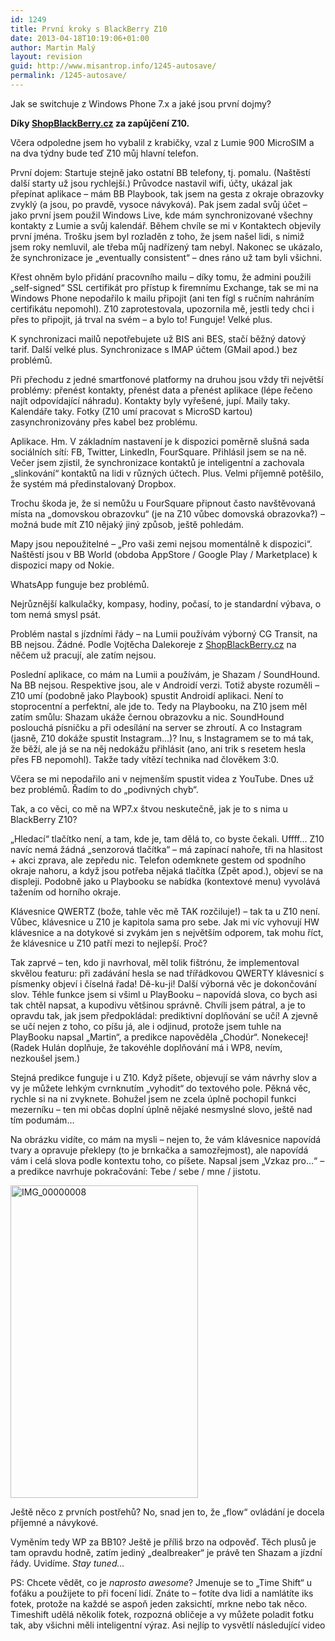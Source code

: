 ```yaml
---
id: 1249
title: První kroky s BlackBerry Z10
date: 2013-04-18T10:19:06+01:00
author: Martin Malý
layout: revision
guid: http://www.misantrop.info/1245-autosave/
permalink: /1245-autosave/
---
```

Jak se switchuje z Windows Phone 7.x a jaké jsou první dojmy?

<!--more-->

**Díky [ShopBlackBerry.cz](http://www.shopblackberry.cz/) za zapůjčení Z10.**

Včera odpoledne jsem ho vybalil z krabičky, vzal z Lumie 900 MicroSIM a na dva týdny bude teď Z10 můj hlavní telefon.

První dojem: Startuje stejně jako ostatní BB telefony, tj. pomalu. (Naštěstí další starty už jsou rychlejší.) Průvodce nastavil wifi, účty, ukázal jak přepínat aplikace &#8211; mám BB Playbook, tak jsem na gesta z okraje obrazovky zvyklý (a jsou, po pravdě, vysoce návyková). Pak jsem zadal svůj účet &#8211; jako první jsem použil Windows Live, kde mám synchronizované všechny kontakty z Lumie a svůj kalendář. Během chvíle se mi v Kontaktech objevily první jména. Trošku jsem byl rozladěn z toho, že jsem našel lidi, s nimiž jsem roky nemluvil, ale třeba můj nadřízený tam nebyl. Nakonec se ukázalo, že synchronizace je &#8222;eventually consistent&#8220; &#8211; dnes ráno už tam byli všichni.

Křest ohněm bylo přidání pracovního mailu &#8211; díky tomu, že admini použili &#8222;self-signed&#8220; SSL certifikát pro přístup k firemnímu Exchange, tak se mi na Windows Phone nepodařilo k mailu připojit (ani ten fígl s ručním nahráním certifikátu nepomohl). Z10 zaprotestovala, upozornila mě, jestli tedy chci i přes to připojit, já trval na svém &#8211; a bylo to! Funguje! Velké plus.

K synchronizaci mailů nepotřebujete už BIS ani BES, stačí běžný datový tarif. Další velké plus. Synchronizace s IMAP účtem (GMail apod.) bez problémů.

Při přechodu z jedné smartfonové platformy na druhou jsou vždy tři největší problémy: přenést kontakty, přenést data a přenést aplikace (lépe řečeno najít odpovídající náhradu). Kontakty byly vyřešené, jupí. Maily taky. Kalendáře taky. Fotky (Z10 umí pracovat s MicroSD kartou) zasynchronizovány přes kabel bez problému.

Aplikace. Hm. V základním nastavení je k dispozici poměrně slušná sada sociálních sítí: FB, Twitter, LinkedIn, FourSquare. Přihlásil jsem se na ně. Večer jsem zjistil, že synchronizace kontaktů je inteligentní a zachovala &#8222;slinkování&#8220; kontaktů na lidi v různých účtech. Plus. Velmi příjemně potěšilo, že systém má předinstalovaný Dropbox.

Trochu škoda je, že si nemůžu u FourSquare připnout často navštěvovaná místa na &#8222;domovskou obrazovku&#8220; (je na Z10 vůbec domovská obrazovka?) &#8211; možná bude mít Z10 nějaký jiný způsob, ještě pohledám.

Mapy jsou nepoužitelné &#8211; &#8222;Pro vaši zemi nejsou momentálně k dispozici&#8220;. Naštěstí jsou v BB World (obdoba AppStore / Google Play / Marketplace) k dispozici mapy od Nokie.

WhatsApp funguje bez problémů.

Nejrůznější kalkulačky, kompasy, hodiny, počasí, to je standardní výbava, o tom nemá smysl psát.

Problém nastal s jízdními řády &#8211; na Lumii používám výborný CG Transit, na BB nejsou. Žádné. Podle Vojtěcha Dalekoreje z [ShopBlackBerry.cz](http://www.shopblackberry.cz/) na něčem už pracují, ale zatím nejsou.

Poslední aplikace, co mám na Lumii a používám, je Shazam / SoundHound. Na BB nejsou. Respektive jsou, ale v Androidí verzi. Totiž abyste rozuměli &#8211; Z10 umí (podobně jako Playbook) spustit Androidí aplikaci. Není to stoprocentní a perfektní, ale jde to. Tedy na Playbooku, na Z10 jsem měl zatím smůlu: Shazam ukáže černou obrazovku a nic. SoundHound poslouchá písničku a při odesílání na server se zhroutí. A co Instagram (jasně, Z10 dokáže spustit Instagram&#8230;)? Inu, s Instagramem se to má tak, že běží, ale já se na něj nedokážu přihlásit (ano, ani trik s resetem hesla přes FB nepomohl). Takže tady vítězí technika nad člověkem 3:0.

Včera se mi nepodařilo ani v nejmenším spustit videa z YouTube. Dnes už bez problémů. Řadím to do &#8222;podivných chyb&#8220;.

Tak, a co věci, co mě na WP7.x štvou neskutečně, jak je to s nima u BlackBerry Z10?

&#8222;Hledací&#8220; tlačítko není, a tam, kde je, tam dělá to, co byste čekali. Uffff&#8230; Z10 navíc nemá žádná &#8222;senzorová tlačítka&#8220; &#8211; má zapínací nahoře, tři na hlasitost + akci zprava, ale zepředu nic. Telefon odemknete gestem od spodního okraje nahoru, a když jsou potřeba nějaká tlačítka (Zpět apod.), objeví se na displeji. Podobně jako u Playbooku se nabídka (kontextové menu) vyvolává tažením od horního okraje.

Klávesnice QWERTZ (bože, tahle věc mě TAK rozčiluje!) &#8211; tak ta u Z10 není. Vůbec, klávesnice u Z10 je kapitola sama pro sebe. Jak mi víc vyhovují HW klávesnice a na dotykové si zvykám jen s největším odporem, tak mohu říct, že klávesnice u Z10 patří mezi to nejlepší. Proč?

Tak zaprvé &#8211; ten, kdo ji navrhoval, měl tolik fištrónu, že implementoval skvělou featuru: při zadávání hesla se nad třířádkovou QWERTY klávesnicí s písmenky objeví i číselná řada! Dě-ku-ji! Další výborná věc je dokončování slov. Téhle funkce jsem si všiml u PlayBooku &#8211; napovídá slova, co bych asi tak chtěl napsat, a kupodivu většinou správně. Chvíli jsem pátral, a je to opravdu tak, jak jsem předpokládal: prediktivní doplňování se učí! A zjevně se učí nejen z toho, co píšu já, ale i odjinud, protože jsem tuhle na PlayBooku napsal &#8222;Martin&#8220;, a predikce napověděla &#8222;Chodúr&#8220;. Nonekecej! (Radek Hulán doplňuje, že takovéhle doplňování má i WP8, nevím, nezkoušel jsem.)

Stejná predikce funguje i u Z10. Když píšete, objevují se vám návrhy slov a vy je můžete lehkým cvrnknutím &#8222;vyhodit&#8220; do textového pole. Pěkná věc, rychle si na ni zvyknete. Bohužel jsem ne zcela úplně pochopil funkci mezerníku &#8211; ten mi občas doplní úplně nějaké nesmyslné slovo, ještě nad tím podumám&#8230;

Na obrázku vidíte, co mám na mysli &#8211; nejen to, že vám klávesnice napovídá tvary a opravuje překlepy (to je brnkačka a samozřejmost), ale napovídá vám i celá slova podle kontextu toho, co píšete. Napsal jsem &#8222;Vzkaz pro&#8230;&#8220; &#8211; a predikce navrhuje pokračování: Tebe / sebe / mne / jistotu.

[<img class="aligncenter size-medium wp-image-1254" alt="IMG_00000008" src="http://www.misantrop.info/wp-content/uploads/2013/04/IMG_00000008-300x500.png" width="300" height="500" srcset="https://www.misantrop.info/wp-content/uploads/2013/04/IMG_00000008-300x500.png 300w, https://www.misantrop.info/wp-content/uploads/2013/04/IMG_00000008-120x200.png 120w, https://www.misantrop.info/wp-content/uploads/2013/04/IMG_00000008-614x1024.png 614w, https://www.misantrop.info/wp-content/uploads/2013/04/IMG_00000008.png 768w" sizes="(max-width: 300px) 100vw, 300px" />](http://www.misantrop.info/wp-content/uploads/2013/04/IMG_00000008.png)

Ještě něco z prvních postřehů? No, snad jen to, že &#8222;flow&#8220; ovládání je docela příjemné a návykové.

Vyměním tedy WP za BB10? Ještě je příliš brzo na odpověď. Těch plusů je tam opravdu hodně, zatím jediný &#8222;dealbreaker&#8220; je právě ten Shazam a jízdní řády. Uvidíme. _Stay tuned&#8230;_

PS: Chcete vědět, co je _naprosto awesome_? Jmenuje se to &#8222;Time Shift&#8220; u foťáku a použijete to při focení lidí. Znáte to &#8211; fotíte dva lidi a namlátíte iks fotek, protože na každé se aspoň jeden zaksichtí, mrkne nebo tak něco. Timeshift udělá několik fotek, rozpozná obličeje a vy můžete poladit fotku tak, aby všichni měli inteligentní výraz. Asi nejlíp to vysvětlí následující video